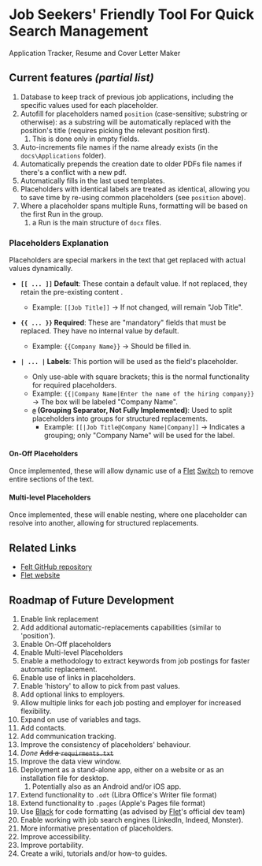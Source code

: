 # Job Seekers' Friendly Tool For Quick Search Management

Application Tracker, Resume and Cover Letter Maker

## Current features _(partial list)_

1. Database to keep track of previous job applications, including the specific values used for each placeholder.
2. Autofill for placeholders named ``position`` (case-sensitive; substring or otherwise): as a substring will be automatically replaced with the position's title (requires picking the relevant position first).
    1. This is done only in empty fields.
3. Auto-increments file names if the name already exists (in the ``docs\Applications`` folder).
4. Automatically prepends the creation date to older PDFs file names if there's a conflict with a new pdf.
5. Automatically fills in the last used templates.
6. Placeholders with identical labels are treated as identical, allowing you to save time by re-using common placeholders (see ``position`` above).
7. Where a placeholder spans multiple Runs, formatting will be based on the first Run in the group.
    1. a Run is the main structure of ``docx`` files.

### Placeholders Explanation

Placeholders are special markers in the text that get replaced with actual values dynamically.

- **``[[ ... ]]`` Default**: These contain a default value. If not replaced, they retain the pre-existing content .
    - Example: `[[Job Title]]` → If not changed, will remain "Job Title".
- **``{{ ... }}`` Required**: These are "mandatory" fields that must be replaced. They have no internal value by default.
    - Example: `{{Company Name}}` → Should be filled in.

- **``| ... |`` Labels**: This portion will be used as the field's placeholder.
    - Only use-able with square brackets; this is the normal functionality for required placeholders.
    - Example: `{{|Company Name|Enter the name of the hiring company}}` → The box will be labeled "Company Name".
    - **``@`` (Grouping Separator, Not Fully Implemented)**: Used to split placeholders into groups for structured replacements.
        - Example: `[[|Job Title@Company Name|Company]]` → Indicates a grouping; only "Company Name" will be used for the label.

#### On-Off Placeholders

Once implemented, these will allow dynamic use of a [Flet](https://flet.dev/) [Switch](https://flet.dev/docs/controls/switch/) to remove entire sections of the text.

#### Multi-level Placeholders

Once implemented, these will enable nesting, where one placeholder can resolve into another, allowing for structured replacements.

## Related Links

* [Felt GitHub repository](https://github.com/flet-dev/flet)
* [Flet website](https://flet.dev/)

## Roadmap of Future Development

1. Enable link replacement
2. Add additional automatic-replacements capabilities (similar to 'position').
3. Enable On-Off placeholders
4. Enable Multi-level Placeholders
5. Enable a methodology to extract keywords from job postings for faster automatic replacement.
6. Enable use of links in placeholders.
7. Enable 'history' to allow to pick from past values.
8. Add optional links to employers.
9. Allow multiple links for each job posting and employer for increased flexibility.
10. Expand on use of variables and tags.
11. Add contacts.
12. Add communication tracking.
13. Improve the consistency of placeholders' behaviour.
14. _Done_ ~~Add a ``requirments.txt``~~
15. Improve the data view window.
16. Deployment as a stand-alone app, either on a website or as an installation file for desktop.
    1. Potentially also as an Android and/or iOS app.
17. Extend functionality to ``.odt`` (Libra Office's Writer file format)
18. Extend functionality to ``.pages`` (Apple's Pages file format)
19. Use [Black](https://github.com/psf/black) for code formatting (as advised by [Flet](https://flet.dev/)'s official dev team)
20. Enable working with job search engines (LinkedIn, Indeed, Monster).
21. More informative presentation of placeholders.
22. Improve accessibility.
23. Improve portability.
24. Create a wiki, tutorials and/or how-to guides.